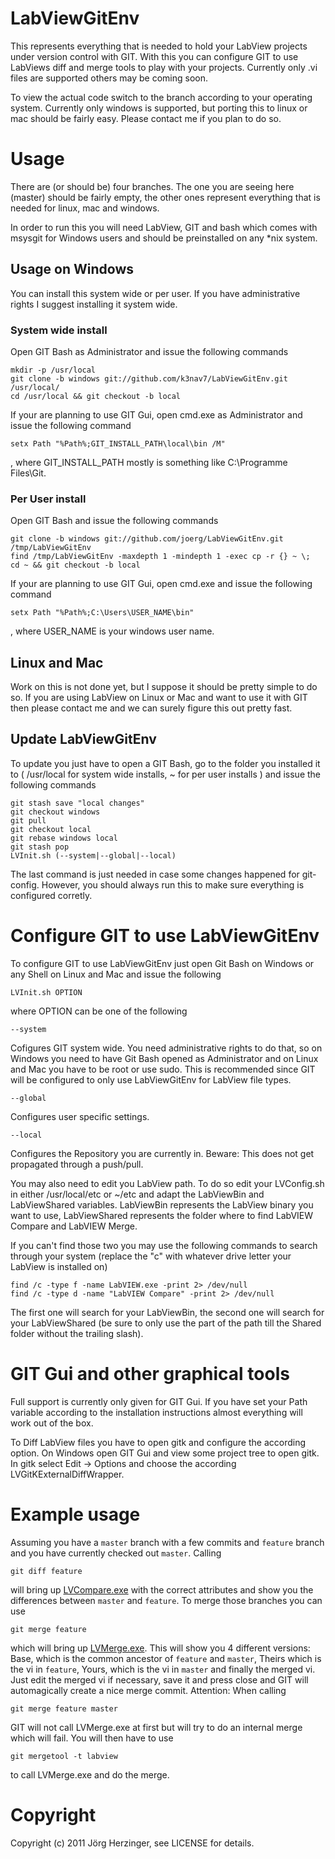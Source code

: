 LabViewGitEnv
=============

This represents everything that is needed to hold your LabView projects under version control with GIT. With this you can configure GIT to use LabViews diff and merge tools to play with your projects. Currently only .vi files are supported others may be coming soon.

To view the actual code switch to the branch according to your operating system. Currently only windows is supported, but porting this to linux or mac should be fairly easy. Please contact me if you plan to do so.

Usage
=====

There are (or should be) four branches. The one you are seeing here (master) should be fairly empty, the other ones represent everything that is needed for linux, mac and windows.

In order to run this you will need LabView, GIT and bash which comes with msysgit for Windows users and should be preinstalled on any *nix system.

Usage on Windows
----------------

You can install this system wide or per user. If you have administrative rights I suggest installing it system wide.

### System wide install

Open GIT Bash as Administrator and issue the following commands

	mkdir -p /usr/local
	git clone -b windows git://github.com/k3nav7/LabViewGitEnv.git /usr/local/
	cd /usr/local && git checkout -b local

If your are planning to use GIT Gui, open cmd.exe as Administrator and issue the following command

	setx Path "%Path%;GIT_INSTALL_PATH\local\bin /M"

, where GIT_INSTALL_PATH mostly is something like C:\Programme Files\Git.
	
### Per User install

Open GIT Bash and issue the following commands

	git clone -b windows git://github.com/joerg/LabViewGitEnv.git /tmp/LabViewGitEnv
	find /tmp/LabViewGitEnv -maxdepth 1 -mindepth 1 -exec cp -r {} ~ \;
	cd ~ && git checkout -b local

If your are planning to use GIT Gui, open cmd.exe and issue the following command

	setx Path "%Path%;C:\Users\USER_NAME\bin"

, where USER_NAME is your windows user name.

Linux and Mac
-------------

Work on this is not done yet, but I suppose it should be pretty simple to do so. If you are using LabView on Linux or Mac and want to use it with GIT then please contact me and we can surely figure this out pretty fast.

Update LabViewGitEnv
--------------------

To update you just have to open a GIT Bash, go to the folder you installed it to ( /usr/local for system wide installs, ~ for per user installs ) and issue the following commands

	git stash save "local changes"
	git checkout windows
	git pull
	git checkout local
	git rebase windows local
	git stash pop
	LVInit.sh (--system|--global|--local)

The last command is just needed in case some changes happened for git-config. However, you should always run this to make sure everything is configured corretly.

Configure GIT to use LabViewGitEnv
==================================

To configure GIT to use LabViewGitEnv just open Git Bash on Windows or any Shell on Linux and Mac and issue the following

	LVInit.sh OPTION

where OPTION can be one of the following

	--system
Cofigures GIT system wide. You need administrative rights to do that, so on Windows you need to have Git Bash opened as Administrator and on Linux and Mac you have to be root or use sudo. This is recommended since GIT will be configured to only use LabViewGitEnv for LabView file types.

	--global
Configures user specific settings.

	--local
Configures the Repository you are currently in. Beware: This does not get propagated through a push/pull.

You may also need to edit you LabView path. To do so edit your LVConfig.sh in either /usr/local/etc or ~/etc and adapt the LabViewBin and LabViewShared variables. LabViewBin represents the LabView binary you want to use, LabViewShared represents the folder where to find LabVIEW Compare and LabVIEW Merge.

If you can't find those two you may use the following commands to search through your system (replace the "c" with whatever drive letter your LabView is installed on)

	find /c -type f -name LabVIEW.exe -print 2> /dev/null
	find /c -type d -name "LabVIEW Compare" -print 2> /dev/null

The first one will search for your LabViewBin, the second one will search for your LabViewShared (be sure to only use the part of the path till the Shared folder without the trailing slash).

GIT Gui and other graphical tools
=================================

Full support is currently only given for GIT Gui. If you have set your Path variable according to the installation instructions almost everything will work out of the box.

To Diff LabView files you have to open gitk and configure the according option. On Windows open GIT Gui and view some project tree to open gitk. In gitk select Edit -> Options and choose the according LVGitKExternalDiffWrapper.

Example usage
=============

Assuming you have a `master` branch with a few commits and `feature` branch and you have currently checked out `master`. Calling

	git diff feature

will bring up [LVCompare.exe](http://zone.ni.com/reference/en-XX/help/371361G-01/lvhowto/configlvcomp_thirdparty/) with the correct attributes and show you the differences between `master` and `feature`. To merge those branches you can use

	git merge feature

which will bring up [LVMerge.exe](http://zone.ni.com/reference/en-XX/help/371361G-01/lvhowto/configmerge_thirdparty/). This will show you 4 different versions: Base, which is the common ancestor of `feature` and `master`, Theirs which is the vi in `feature`, Yours, which is the vi in `master` and finally the merged vi. Just edit the merged vi if necessary, save it and press close and GIT will automagically create a nice merge commit.
Attention: When calling

	git merge feature master

GIT will not call LVMerge.exe at first but will try to do an internal merge which will fail. You will then have to use

	git mergetool -t labview

to call LVMerge.exe and do the merge.

Copyright
=========

Copyright (c) 2011 Jörg Herzinger, see LICENSE for details.
